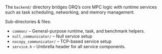 The `backend/` directory bridges ORQ’s core MPC logic with runtime services such as task scheduling, networking, and memory management.

Sub-directories & files:

- `common/` – General-purpose runtime, task, and benchmark helpers.
- `null_communicator/` – Null service setup
- `nocopy_communicator/` – TCP-based service setup
- `service.h` – Umbrella header for all service components. 